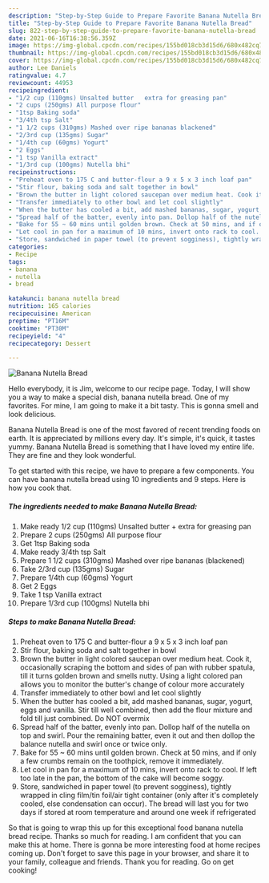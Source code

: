 ```yaml
---
description: "Step-by-Step Guide to Prepare Favorite Banana Nutella Bread"
title: "Step-by-Step Guide to Prepare Favorite Banana Nutella Bread"
slug: 822-step-by-step-guide-to-prepare-favorite-banana-nutella-bread
date: 2021-06-16T16:38:56.359Z
image: https://img-global.cpcdn.com/recipes/155bd018cb3d15d6/680x482cq70/banana-nutella-bread-recipe-main-photo.jpg
thumbnail: https://img-global.cpcdn.com/recipes/155bd018cb3d15d6/680x482cq70/banana-nutella-bread-recipe-main-photo.jpg
cover: https://img-global.cpcdn.com/recipes/155bd018cb3d15d6/680x482cq70/banana-nutella-bread-recipe-main-photo.jpg
author: Lee Daniels
ratingvalue: 4.7
reviewcount: 44953
recipeingredient:
- "1/2 cup (110gms) Unsalted butter   extra for greasing pan"
- "2 cups (250gms) All purpose flour"
- "1tsp Baking soda"
- "3/4th tsp Salt"
- "1 1/2 cups (310gms) Mashed over ripe bananas blackened"
- "2/3rd cup (135gms) Sugar"
- "1/4th cup (60gms) Yogurt"
- "2 Eggs"
- "1 tsp Vanilla extract"
- "1/3rd cup (100gms) Nutella bhi"
recipeinstructions:
- "Preheat oven to 175 C and butter-flour a 9 x 5 x 3 inch loaf pan"
- "Stir flour, baking soda and salt together in bowl"
- "Brown the butter in light colored saucepan over medium heat. Cook it, occasionally scraping the bottom and sides of pan with rubber spatula, till it turns golden brown and smells nutty. Using a light colored pan allows you to monitor the butter&#39;s change of colour more accurately"
- "Transfer immediately to other bowl and let cool slightly"
- "When the butter has cooled a bit, add mashed bananas, sugar, yogurt, eggs and vanilla. Stir till well combined, then add the flour mixture and fold till just combined. Do NOT overmix"
- "Spread half of the batter, evenly into pan. Dollop half of the nutella on top and swirl. Pour the remaining batter, even it out and then dollop the balance nutella and swirl once or twice only."
- "Bake for 55 ~ 60 mins until golden brown. Check at 50 mins, and if only a few crumbs remain on the toothpick, remove it immediately."
- "Let cool in pan for a maximum of 10 mins, invert onto rack to cool. If left too late in the pan, the bottom of the cake will become soggy."
- "Store, sandwiched in paper towel (to prevent sogginess), tightly wrapped in cling film/tin foil/air tight container (only after it&#39;s completely cooled, else condensation can occur). The bread will last you for two days if stored at room temperature and around one week if refrigerated"
categories:
- Recipe
tags:
- banana
- nutella
- bread

katakunci: banana nutella bread 
nutrition: 165 calories
recipecuisine: American
preptime: "PT16M"
cooktime: "PT30M"
recipeyield: "4"
recipecategory: Dessert

---
```



![Banana Nutella Bread](https://img-global.cpcdn.com/recipes/155bd018cb3d15d6/680x482cq70/banana-nutella-bread-recipe-main-photo.jpg)

Hello everybody, it is Jim, welcome to our recipe page. Today, I will show you a way to make a special dish, banana nutella bread. One of my favorites. For mine, I am going to make it a bit tasty. This is gonna smell and look delicious.



Banana Nutella Bread is one of the most favored of recent trending foods on earth. It is appreciated by millions every day. It's simple, it's quick, it tastes yummy. Banana Nutella Bread is something that I have loved my entire life. They are fine and they look wonderful.


To get started with this recipe, we have to prepare a few components. You can have banana nutella bread using 10 ingredients and 9 steps. Here is how you cook that.

<!--inarticleads1-->

##### The ingredients needed to make Banana Nutella Bread:

1. Make ready 1/2 cup (110gms) Unsalted butter  + extra for greasing pan
1. Prepare 2 cups (250gms) All purpose flour
1. Get 1tsp Baking soda
1. Make ready 3/4th tsp Salt
1. Prepare 1 1/2 cups (310gms) Mashed over ripe bananas (blackened)
1. Take 2/3rd cup (135gms) Sugar
1. Prepare 1/4th cup (60gms) Yogurt
1. Get 2 Eggs
1. Take 1 tsp Vanilla extract
1. Prepare 1/3rd cup (100gms) Nutella bhi




<!--inarticleads2-->

##### Steps to make Banana Nutella Bread:

1. Preheat oven to 175 C and butter-flour a 9 x 5 x 3 inch loaf pan
1. Stir flour, baking soda and salt together in bowl
1. Brown the butter in light colored saucepan over medium heat. Cook it, occasionally scraping the bottom and sides of pan with rubber spatula, till it turns golden brown and smells nutty. Using a light colored pan allows you to monitor the butter&#39;s change of colour more accurately
1. Transfer immediately to other bowl and let cool slightly
1. When the butter has cooled a bit, add mashed bananas, sugar, yogurt, eggs and vanilla. Stir till well combined, then add the flour mixture and fold till just combined. Do NOT overmix
1. Spread half of the batter, evenly into pan. Dollop half of the nutella on top and swirl. Pour the remaining batter, even it out and then dollop the balance nutella and swirl once or twice only.
1. Bake for 55 ~ 60 mins until golden brown. Check at 50 mins, and if only a few crumbs remain on the toothpick, remove it immediately.
1. Let cool in pan for a maximum of 10 mins, invert onto rack to cool. If left too late in the pan, the bottom of the cake will become soggy.
1. Store, sandwiched in paper towel (to prevent sogginess), tightly wrapped in cling film/tin foil/air tight container (only after it&#39;s completely cooled, else condensation can occur). The bread will last you for two days if stored at room temperature and around one week if refrigerated




So that is going to wrap this up for this exceptional food banana nutella bread recipe. Thanks so much for reading. I am confident that you can make this at home. There is gonna be more interesting food at home recipes coming up. Don't forget to save this page in your browser, and share it to your family, colleague and friends. Thank you for reading. Go on get cooking!
